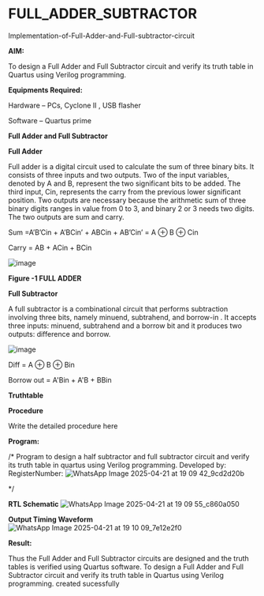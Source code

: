 # FULL_ADDER_SUBTRACTOR

Implementation-of-Full-Adder-and-Full-subtractor-circuit

**AIM:**

To design a Full Adder and Full Subtractor circuit and verify its truth table in Quartus using Verilog programming.

**Equipments Required:**

Hardware – PCs, Cyclone II , USB flasher

Software – Quartus prime

**Full Adder and Full Subtractor**

**Full Adder**

Full adder is a digital circuit used to calculate the sum of three binary bits. It consists of three inputs and two outputs. Two of the input variables, denoted by A and B, represent the two significant bits to be added. The third input, Cin, represents the carry from the previous lower significant position. Two outputs are necessary because the arithmetic sum of three binary digits ranges in value from 0 to 3, and binary 2 or 3 needs two digits. The two outputs are sum and carry.

Sum =A’B’Cin + A’BCin’ + ABCin + AB’Cin’ = A ⊕ B ⊕ Cin 

Carry = AB + ACin + BCin

![image](https://github.com/naavaneetha/FULL_ADDER_SUBTRACTOR/assets/154305477/0f30ba51-5ffb-4198-845f-18e054f675e7)

**Figure -1 FULL ADDER**

**Full Subtractor**

A full subtractor is a combinational circuit that performs subtraction involving three bits, namely minuend, subtrahend, and borrow-in . It accepts three inputs: minuend, subtrahend and a borrow bit and it produces two outputs: difference and borrow.

![image](https://github.com/naavaneetha/FULL_ADDER_SUBTRACTOR/assets/154305477/02b24f51-ab51-4304-9ad6-7b81ffc1ead5)

Diff = A ⊕ B ⊕ Bin 

Borrow out = A'Bin + A'B + BBin

**Truthtable**

**Procedure**

Write the detailed procedure here

**Program:**

/* Program to design a half subtractor and full subtractor circuit and verify its truth table in quartus using Verilog programming. Developed by: RegisterNumber:
![WhatsApp Image 2025-04-21 at 19 09 42_9cd2d20b](https://github.com/user-attachments/assets/2a9f2410-a765-4dac-a12c-000e12e46f23)

*/

**RTL Schematic**
![WhatsApp Image 2025-04-21 at 19 09 55_c860a050](https://github.com/user-attachments/assets/e367b228-9b56-45a9-ae67-abded36e3055)

**Output Timing Waveform**
![WhatsApp Image 2025-04-21 at 19 10 09_7e12e2f0](https://github.com/user-attachments/assets/10843236-6cb8-4a8f-a4ea-6860ce282770)

**Result:**

Thus the Full Adder and Full Subtractor circuits are designed and the truth tables is verified using Quartus software.
To design a Full Adder and Full Subtractor circuit and verify its truth table in Quartus using Verilog programming.
created sucessfully


